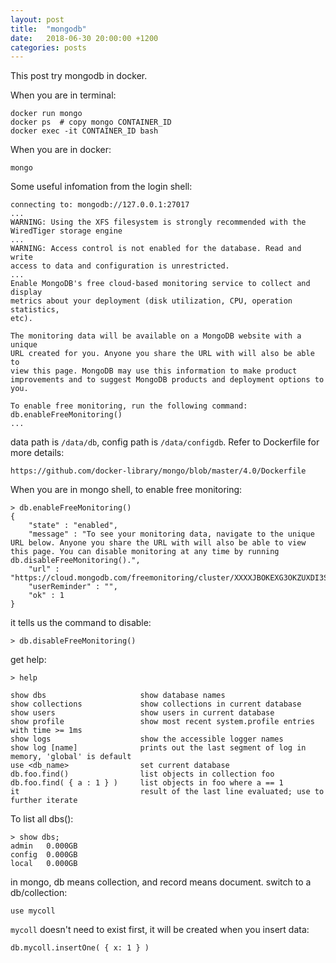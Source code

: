 ```yaml
---
layout: post
title:  "mongodb"
date:   2018-06-30 20:00:00 +1200
categories: posts
---
```


This post try mongodb in docker.

When you are in terminal:

    docker run mongo
    docker ps  # copy mongo CONTAINER_ID
    docker exec -it CONTAINER_ID bash

When you are in docker:

    mongo

Some useful infomation from the login shell:

    connecting to: mongodb://127.0.0.1:27017
    ...
    WARNING: Using the XFS filesystem is strongly recommended with the
    WiredTiger storage engine
    ...
    WARNING: Access control is not enabled for the database. Read and write
    access to data and configuration is unrestricted.
    ...
    Enable MongoDB's free cloud-based monitoring service to collect and display
    metrics about your deployment (disk utilization, CPU, operation statistics,
    etc).

    The monitoring data will be available on a MongoDB website with a unique
    URL created for you. Anyone you share the URL with will also be able to
    view this page. MongoDB may use this information to make product
    improvements and to suggest MongoDB products and deployment options to you.

    To enable free monitoring, run the following command:
    db.enableFreeMonitoring()
    ...

data path is `/data/db`, config path is `/data/configdb`.
Refer to Dockerfile for more details:

    https://github.com/docker-library/mongo/blob/master/4.0/Dockerfile

When you are in mongo shell, to enable free monitoring:

    > db.enableFreeMonitoring()
    {
        "state" : "enabled",
        "message" : "To see your monitoring data, navigate to the unique URL below. Anyone you share the URL with will also be able to view this page. You can disable monitoring at any time by running db.disableFreeMonitoring().",
        "url" : "https://cloud.mongodb.com/freemonitoring/cluster/XXXXJBOKEXG3OKZUXDI3SJKFCQFGF2",
        "userReminder" : "",
        "ok" : 1
    }

it tells us the command to disable:

    > db.disableFreeMonitoring()

get help:

    > help

    show dbs                     show database names
    show collections             show collections in current database
    show users                   show users in current database
    show profile                 show most recent system.profile entries with time >= 1ms
    show logs                    show the accessible logger names
    show log [name]              prints out the last segment of log in memory, 'global' is default
    use <db_name>                set current database
    db.foo.find()                list objects in collection foo
    db.foo.find( { a : 1 } )     list objects in foo where a == 1
    it                           result of the last line evaluated; use to further iterate

To list all dbs():

    > show dbs;
    admin   0.000GB
    config  0.000GB
    local   0.000GB

in mongo, db means collection, and record means document.
switch to a db/collection:

    use mycoll

`mycoll` doesn't need to exist first, it will be created when you insert data:

    db.mycoll.insertOne( { x: 1 } )
